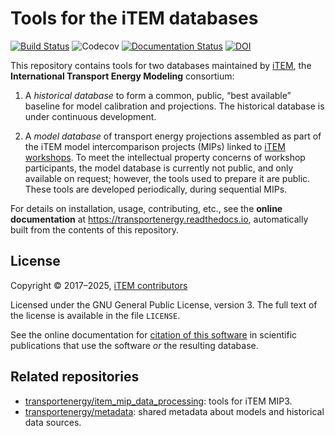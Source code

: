 Tools for the iTEM databases
============================

[![Build Status](https://travis-ci.org/transportenergy/database.svg?branch=master)](https://travis-ci.org/transportenergy/database)
![Codecov](https://img.shields.io/codecov/c/gh/transportenergy/database.svg)
[![Documentation Status](https://readthedocs.org/projects/transportenergy/badge/?version=latest)](https://transportenergy.readthedocs.io/en/latest/?badge=latest)
[![DOI](https://zenodo.org/badge/DOI/10.5281/zenodo.4271789.svg)](https://doi.org/10.5281/zenodo.4271789)


This repository contains tools for two databases maintained by [iTEM](https://transportenergy.org), the **International Transport Energy Modeling** consortium:

1. A *historical database* to form a common, public, “best available” baseline for model calibration and projections.
   The historical database is under continuous development.

2. A *model database* of transport energy projections assembled as part of the iTEM model intercomparison projects (MIPs) linked to [iTEM workshops](https://transportenergy.org/workshops/).
   To meet the intellectual property concerns of workshop participants, the model database is currently not public, and only available on request; however, the tools used to prepare it are public.
   These tools are developed periodically, during sequential MIPs.

For details on installation, usage, contributing, etc., see the **online documentation** at https://transportenergy.readthedocs.io, automatically built from the contents of this repository.

License
-------

Copyright © 2017–2025, [iTEM contributors](https://github.com/transportenergy/database/graphs/contributors)

Licensed under the GNU General Public License, version 3.
The full text of the license is available in the file `LICENSE`.

See the online documentation for [citation of this software](https://transportenergy.readthedocs.io/#citation) in scientific publications that use the software *or* the resulting database.

Related repositories
--------------------

- [transportenergy/item_mip_data_processing](https://github.com/transportenergy/item_mip_data_processing): tools for iTEM MIP3.
- [transportenergy/metadata](https://github.com/transportenergy/metadata): shared metadata about models and historical data sources.
